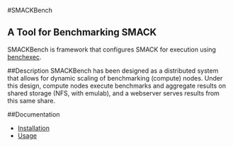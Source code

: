#SMACKBench
## A Tool for Benchmarking SMACK

SMACKBench is framework that configures SMACK for execution using 
[benchexec](https://github.com/sosy-lab/benchexec).

##Description
SMACKBench has been designed as a distributed system that allows for dynamic
scaling of benchmarking (compute) nodes.  Under this design, compute nodes 
execute benchmarks and aggregate results on shared storage (NFS, with emulab),
and a webserver serves results from this same share.

##Documentation
- [Installation](doc/SMACKBenchInstallation.md)
- [Usage](doc/SMACKBenchUsage.md)

